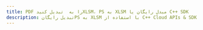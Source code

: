 ---title: PDF را به  تبدیل کنیدXLSM، PS به XLSM مبدل رایگان یا C++ SDKdescription: تبدیل رایگانPS به XLSM با استفاده از C++ Cloud APIs & SDK همچنین اسناد PDF را در Cloud ایجاد، ویرایش و رندر کنید.---